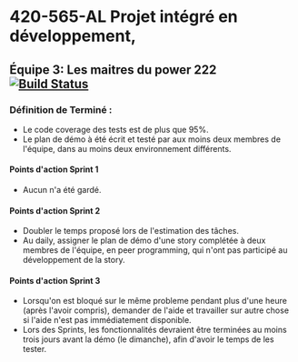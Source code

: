 # 420-565-AL Projet intégré en développement, 
## Équipe 3: Les maitres du power 222 [![Build Status](http://jenkins.slongpre.com/buildStatus/icon?job=ProjetIntegre-EQ3%2Fdevelop)](http://jenkins.slongpre.com/job/ProjetIntegre-EQ3/job/develop/)

### Définition de Terminé :
  + Le code coverage des tests est de plus que 95%.
  + Le plan de démo à été écrit et testé par aux moins deux membres de l'équipe, dans au moins deux environnement différents.

#### Points d'action Sprint 1
+ Aucun n'a été gardé.

#### Points d'action Sprint 2
+ Doubler le temps proposé lors de l'estimation des tâches.
+ Au daily, assigner le plan de démo d'une story complétée à deux membres de l'équipe, en peer programming, qui n'ont pas participé au développement de la story.

#### Points d'action Sprint 3
+ Lorsqu'on est bloqué sur le même probleme pendant plus d'une heure (après l'avoir compris), demander de l'aide et travailler sur autre chose si l'aide n'est pas immédiatement disponible. 
+ Lors des Sprints, les fonctionnalités devraient être terminées au moins trois jours avant la démo (le dimanche), afin d'avoir le temps de les tester.
